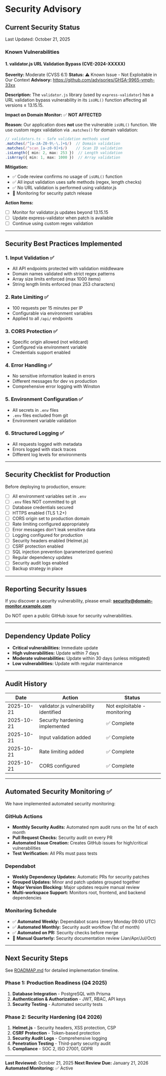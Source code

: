 # Security Advisory

## Current Security Status

Last Updated: October 21, 2025

### Known Vulnerabilities

#### 1. validator.js URL Validation Bypass (CVE-2024-XXXXX)

**Severity:** Moderate (CVSS 6.1)
**Status:** ⚠️ Known Issue - Not Exploitable in Our Context
**Advisory:** https://github.com/advisories/GHSA-9965-vmph-33xx

**Description:**
The `validator.js` library (used by `express-validator`) has a URL validation bypass vulnerability in its `isURL()` function affecting all versions ≤ 13.15.15.

**Impact on Domain Monitor:** ✅ **NOT AFFECTED**

**Reason:**
Our application does **not** use the vulnerable `isURL()` function. We use custom regex validation via `.matches()` for domain validation:

```typescript
// validators.ts - Safe validation methods used
.matches(/^[a-zA-Z0-9\-\.]+$/)  // Domain validation
.matches(/^scan_[a-z0-9]+$/)    // Scan ID validation
.isLength({ min: 2, max: 253 })  // Length validation
.isArray({ min: 1, max: 1000 })  // Array validation
```

**Mitigation:**
- ✅ Code review confirms no usage of `isURL()` function
- ✅ All input validation uses safe methods (regex, length checks)
- ✅ No URL validation is performed using validator.js
- 🔄 Monitoring for security patch release

**Action Items:**
- [ ] Monitor for validator.js updates beyond 13.15.15
- [ ] Update express-validator when patch is available
- [ ] Continue using custom regex validation

---

## Security Best Practices Implemented

### 1. Input Validation ✅
- All API endpoints protected with validation middleware
- Domain names validated with strict regex patterns
- Array size limits enforced (max 1000 items)
- String length limits enforced (max 253 characters)

### 2. Rate Limiting ✅
- 100 requests per 15 minutes per IP
- Configurable via environment variables
- Applied to all `/api/` endpoints

### 3. CORS Protection ✅
- Specific origin allowed (not wildcard)
- Configured via environment variable
- Credentials support enabled

### 4. Error Handling ✅
- No sensitive information leaked in errors
- Different messages for dev vs production
- Comprehensive error logging with Winston

### 5. Environment Configuration ✅
- All secrets in `.env` files
- `.env` files excluded from git
- Environment variable validation

### 6. Structured Logging ✅
- All requests logged with metadata
- Errors logged with stack traces
- Different log levels for environments

---

## Security Checklist for Production

Before deploying to production, ensure:

- [ ] All environment variables set in `.env`
- [ ] `.env` files NOT committed to git
- [ ] Database credentials secured
- [ ] HTTPS enabled (TLS 1.2+)
- [ ] CORS origin set to production domain
- [ ] Rate limiting configured appropriately
- [ ] Error messages don't leak sensitive data
- [ ] Logging configured for production
- [ ] Security headers enabled (Helmet.js)
- [ ] CSRF protection enabled
- [ ] SQL injection prevention (parameterized queries)
- [ ] Regular dependency updates
- [ ] Security audit logs enabled
- [ ] Backup strategy in place

---

## Reporting Security Issues

If you discover a security vulnerability, please email:
**security@domain-monitor.example.com**

Do NOT open a public GitHub issue for security vulnerabilities.

---

## Dependency Update Policy

- **Critical vulnerabilities:** Immediate update
- **High vulnerabilities:** Update within 7 days
- **Moderate vulnerabilities:** Update within 30 days (unless mitigated)
- **Low vulnerabilities:** Update with regular maintenance

---

## Audit History

| Date | Action | Status |
|------|--------|--------|
| 2025-10-21 | validator.js vulnerability identified | Not exploitable - monitoring |
| 2025-10-21 | Security hardening implemented | ✅ Complete |
| 2025-10-21 | Input validation added | ✅ Complete |
| 2025-10-21 | Rate limiting added | ✅ Complete |
| 2025-10-21 | CORS configured | ✅ Complete |

---

## Automated Security Monitoring ✅

We have implemented automated security monitoring:

### GitHub Actions
- **Monthly Security Audits:** Automated npm audit runs on the 1st of each month
- **Pull Request Checks:** Security audit on every PR
- **Automated Issue Creation:** Creates GitHub issues for high/critical vulnerabilities
- **Test Verification:** All PRs must pass tests

### Dependabot
- **Weekly Dependency Updates:** Automatic PRs for security patches
- **Grouped Updates:** Minor and patch updates grouped together
- **Major Version Blocking:** Major updates require manual review
- **Multi-workspace Support:** Monitors root, frontend, and backend dependencies

### Monitoring Schedule
- ✅ **Automated Weekly:** Dependabot scans (every Monday 09:00 UTC)
- ✅ **Automated Monthly:** Security audit workflow (1st of month)
- ✅ **Automated on PR:** Security checks before merge
- 📅 **Manual Quarterly:** Security documentation review (Jan/Apr/Jul/Oct)

---

## Next Security Steps

See [ROADMAP.md](ROADMAP.md) for detailed implementation timeline.

### Phase 1: Production Readiness (Q4 2025)
1. **Database Integration** - PostgreSQL with Prisma
2. **Authentication & Authorization** - JWT, RBAC, API keys
3. **Security Testing** - Automated security tests

### Phase 2: Security Hardening (Q4 2026)
1. **Helmet.js** - Security headers, XSS protection, CSP
2. **CSRF Protection** - Token-based protection
3. **Security Audit Logs** - Comprehensive logging
4. **Penetration Testing** - Third-party security audit
5. **Compliance** - SOC 2, ISO 27001, GDPR

---

**Last Reviewed:** October 21, 2025
**Next Review Due:** January 21, 2026
**Automated Monitoring:** ✅ Active
